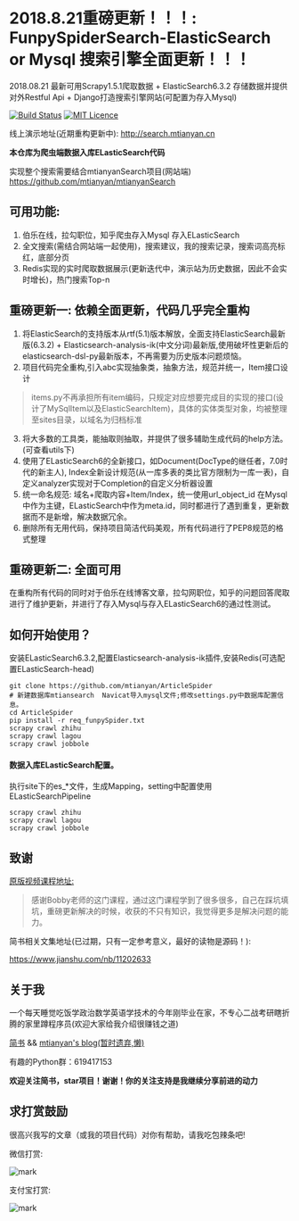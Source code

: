 # 2018.8.21重磅更新！！！: FunpySpiderSearch-ElasticSearch or Mysql 搜索引擎全面更新！！！

2018.08.21 最新可用Scrapy1.5.1爬取数据 + ElasticSearch6.3.2 存储数据并提供对外Restful Api + Django打造搜索引擎网站(可配置为存入Mysql)

[![Build Status](https://travis-ci.org/mtianyan/hexoBlog-Github.svg?branch=master)](https://travis-ci.org/mtianyan/hexoBlog-Github)
[![MIT Licence](https://badges.frapsoft.com/os/mit/mit.svg?v=103)](https://opensource.org/licenses/mit-license.php)

线上演示地址(近期重构更新中): http://search.mtianyan.cn

**本仓库为爬虫端数据入库ELasticSearch代码**

实现整个搜索需要结合mtianyanSearch项目(网站端) https://github.com/mtianyan/mtianyanSearch

## 可用功能:

1. 伯乐在线，拉勾职位，知乎爬虫存入Mysql 存入ELasticSearch
2. 全文搜索(需结合网站端一起使用)，搜索建议，我的搜索记录，搜索词高亮标红，底部分页
3. Redis实现的实时爬取数据展示(更新迭代中，演示站为历史数据，因此不会实时增长)，热门搜索Top-n

## 重磅更新一: 依赖全面更新，代码几乎完全重构

1. 将ElasticSearch的支持版本从rtf(5.1)版本解放，全面支持ElasticSearch最新版(6.3.2) + Elasticsearch-analysis-ik(中文分词)最新版,使用破坏性更新后的elasticsearch-dsl-py最新版本，不再需要为历史版本问题烦恼。
2. 项目代码完全重构,引入abc实现抽象类，抽象方法，规范并统一，Item接口设计

>items.py不再承担所有item编码，只规定对应想要完成目的实现的接口(设计了MySqlItem以及ElasticSearchItem)，具体的实体类型对象，均被整理至sites目录，以域名为归档标准

3. 将大多数的工具类，能抽取则抽取，并提供了很多辅助生成代码的help方法。(可查看utils下)
4. 使用了ELasticSearch6的全新接口，如Document(DocType的继任者，7.0时代的新主人), Index全新设计规范(从一库多表的类比官方限制为一库一表)，自定义analyzer实现对于Completion的自定义分析器设置
5. 统一命名规范: 域名+爬取内容+Item/Index，统一使用url_object_id 在Mysql中作为主键，ELasticSearch中作为meta.id，同时都进行了遇到重复，更新数据而不是新增，解决数据冗余。
6. 删除所有无用代码，保持项目简洁代码美观，所有代码进行了PEP8规范的格式整理

## 重磅更新二: 全面可用

在重构所有代码的同时对于伯乐在线博客文章，拉勾网职位，知乎的问题回答爬取进行了维护更新，并进行了存入Mysql与存入ELasticSearch6的通过性测试。

## 如何开始使用？

安装ELasticSearch6.3.2,配置Elasticsearch-analysis-ik插件,安装Redis(可选配置ELasticSearch-head)

```
git clone https://github.com/mtianyan/ArticleSpider
# 新建数据库mtiansearch  Navicat导入mysql文件;修改settings.py中数据库配置信息。
cd ArticleSpider
pip install -r req_funpySpider.txt
scrapy crawl zhihu
scrapy crawl lagou
scrapy crawl jobbole
```

#### 数据入库ELasticSearch配置。

执行site下的es_*文件，生成Mapping，setting中配置使用ELasticSearchPipeline

```
scrapy crawl zhihu
scrapy crawl lagou
scrapy crawl jobbole
```

## 致谢

[原版视频课程地址:](https://coding.imooc.com/class/92.html)

>感谢Bobby老师的这门课程，通过这门课程学到了很多很多，自己在踩坑填坑，重磅更新解决的时候，收获的不只有知识，我觉得更多是解决问题的能力。

简书相关文集地址(已过期，只有一定参考意义，最好的读物是源码！):

https://www.jianshu.com/nb/11202633

## 关于我

一个每天睡觉吃饭学政治数学英语学技术的今年刚毕业在家，不专心二战考研瞎折腾的家里蹲程序员(欢迎大家给我介绍很赚钱之道)

[简书](https://www.jianshu.com/u/db9a7a0daa1f) && [mtianyan's blog(暂时遗弃,懒)](http://blog.mtianyan.cn/)

有趣的Python群：619417153

**欢迎关注简书，star项目！谢谢！你的关注支持是我继续分享前进的动力**

## 求打赏鼓励

很高兴我写的文章（或我的项目代码）对你有帮助，请我吃包辣条吧!

微信打赏:

![mark](http://myphoto.mtianyan.cn/blog/180302/i52eHgilfD.png?imageslim)

支付宝打赏:

![mark](http://myphoto.mtianyan.cn/blog/180302/gDlBGemI60.jpg?imageslim)
